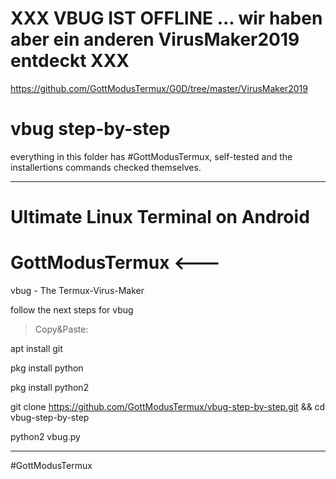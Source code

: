 # XXX VBUG IST OFFLINE ... wir haben aber ein anderen VirusMaker2019 entdeckt XXX

https://github.com/GottModusTermux/G0D/tree/master/VirusMaker2019



# vbug step-by-step
everything in this folder has #GottModusTermux, 
self-tested and the installertions commands checked themselves.
____
# Ultimate Linux Terminal on Android 
 # GottModusTermux <---

 vbug - The Termux-Virus-Maker 

follow the next steps for vbug
 >Copy&Paste:

apt install git 

pkg install python

pkg install python2

git clone https://github.com/GottModusTermux/vbug-step-by-step.git && cd vbug-step-by-step

python2 vbug.py

____

#GottModusTermux 
